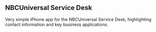 ## NBCUniversal Service Desk
Very simple iPhone app for the NBCUniversal Service Desk, highlighting contact information and key business applications.
